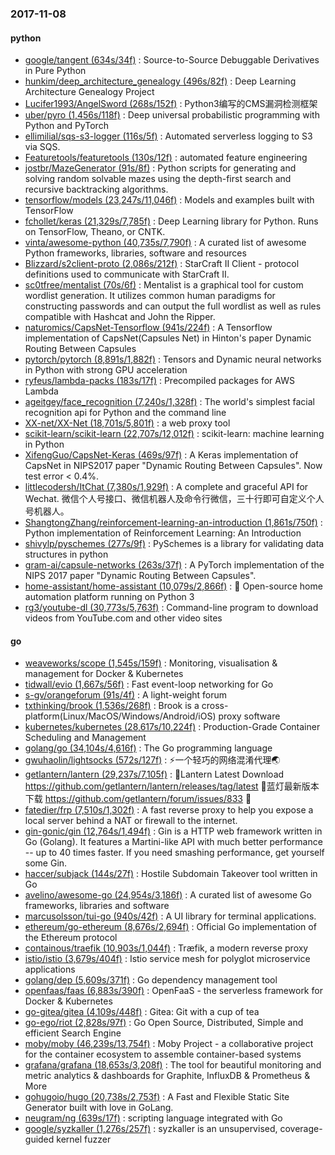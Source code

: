 ### 2017-11-08

#### python
* [google/tangent (634s/34f)](https://github.com/google/tangent) : Source-to-Source Debuggable Derivatives in Pure Python
* [hunkim/deep_architecture_genealogy (496s/82f)](https://github.com/hunkim/deep_architecture_genealogy) : Deep Learning Architecture Genealogy Project
* [Lucifer1993/AngelSword (268s/152f)](https://github.com/Lucifer1993/AngelSword) : Python3编写的CMS漏洞检测框架
* [uber/pyro (1,456s/118f)](https://github.com/uber/pyro) : Deep universal probabilistic programming with Python and PyTorch
* [ellimilial/sqs-s3-logger (116s/5f)](https://github.com/ellimilial/sqs-s3-logger) : Automated serverless logging to S3 via SQS.
* [Featuretools/featuretools (130s/12f)](https://github.com/Featuretools/featuretools) : automated feature engineering
* [jostbr/MazeGenerator (91s/8f)](https://github.com/jostbr/MazeGenerator) : Python scripts for generating and solving random solvable mazes using the depth-first search and recursive backtracking algorithms.
* [tensorflow/models (23,247s/11,046f)](https://github.com/tensorflow/models) : Models and examples built with TensorFlow
* [fchollet/keras (21,329s/7,785f)](https://github.com/fchollet/keras) : Deep Learning library for Python. Runs on TensorFlow, Theano, or CNTK.
* [vinta/awesome-python (40,735s/7,790f)](https://github.com/vinta/awesome-python) : A curated list of awesome Python frameworks, libraries, software and resources
* [Blizzard/s2client-proto (2,086s/212f)](https://github.com/Blizzard/s2client-proto) : StarCraft II Client - protocol definitions used to communicate with StarCraft II.
* [sc0tfree/mentalist (70s/6f)](https://github.com/sc0tfree/mentalist) : Mentalist is a graphical tool for custom wordlist generation. It utilizes common human paradigms for constructing passwords and can output the full wordlist as well as rules compatible with Hashcat and John the Ripper.
* [naturomics/CapsNet-Tensorflow (941s/224f)](https://github.com/naturomics/CapsNet-Tensorflow) : A Tensorflow implementation of CapsNet(Capsules Net) in Hinton's paper Dynamic Routing Between Capsules
* [pytorch/pytorch (8,891s/1,882f)](https://github.com/pytorch/pytorch) : Tensors and Dynamic neural networks in Python with strong GPU acceleration
* [ryfeus/lambda-packs (183s/17f)](https://github.com/ryfeus/lambda-packs) : Precompiled packages for AWS Lambda
* [ageitgey/face_recognition (7,240s/1,328f)](https://github.com/ageitgey/face_recognition) : The world's simplest facial recognition api for Python and the command line
* [XX-net/XX-Net (18,701s/5,801f)](https://github.com/XX-net/XX-Net) : a web proxy tool
* [scikit-learn/scikit-learn (22,707s/12,012f)](https://github.com/scikit-learn/scikit-learn) : scikit-learn: machine learning in Python
* [XifengGuo/CapsNet-Keras (469s/97f)](https://github.com/XifengGuo/CapsNet-Keras) : A Keras implementation of CapsNet in NIPS2017 paper "Dynamic Routing Between Capsules". Now test error < 0.4%.
* [littlecodersh/ItChat (7,380s/1,929f)](https://github.com/littlecodersh/ItChat) : A complete and graceful API for Wechat. 微信个人号接口、微信机器人及命令行微信，三十行即可自定义个人号机器人。
* [ShangtongZhang/reinforcement-learning-an-introduction (1,861s/750f)](https://github.com/ShangtongZhang/reinforcement-learning-an-introduction) : Python implementation of Reinforcement Learning: An Introduction
* [shivylp/pyschemes (277s/9f)](https://github.com/shivylp/pyschemes) : PySchemes is a library for validating data structures in python
* [gram-ai/capsule-networks (263s/37f)](https://github.com/gram-ai/capsule-networks) : A PyTorch implementation of the NIPS 2017 paper "Dynamic Routing Between Capsules".
* [home-assistant/home-assistant (10,079s/2,866f)](https://github.com/home-assistant/home-assistant) : 🏡 Open-source home automation platform running on Python 3
* [rg3/youtube-dl (30,773s/5,763f)](https://github.com/rg3/youtube-dl) : Command-line program to download videos from YouTube.com and other video sites

#### go
* [weaveworks/scope (1,545s/159f)](https://github.com/weaveworks/scope) : Monitoring, visualisation & management for Docker & Kubernetes
* [tidwall/evio (1,667s/56f)](https://github.com/tidwall/evio) : Fast event-loop networking for Go
* [s-gv/orangeforum (91s/4f)](https://github.com/s-gv/orangeforum) : A light-weight forum
* [txthinking/brook (1,536s/268f)](https://github.com/txthinking/brook) : Brook is a cross-platform(Linux/MacOS/Windows/Android/iOS) proxy software
* [kubernetes/kubernetes (28,617s/10,224f)](https://github.com/kubernetes/kubernetes) : Production-Grade Container Scheduling and Management
* [golang/go (34,104s/4,616f)](https://github.com/golang/go) : The Go programming language
* [gwuhaolin/lightsocks (572s/127f)](https://github.com/gwuhaolin/lightsocks) : ⚡️一个轻巧的网络混淆代理🌏
* [getlantern/lantern (29,237s/7,105f)](https://github.com/getlantern/lantern) : 🔴Lantern Latest Download https://github.com/getlantern/lantern/releases/tag/latest 🔴蓝灯最新版本下载 https://github.com/getlantern/forum/issues/833 🔴
* [fatedier/frp (7,510s/1,302f)](https://github.com/fatedier/frp) : A fast reverse proxy to help you expose a local server behind a NAT or firewall to the internet.
* [gin-gonic/gin (12,764s/1,494f)](https://github.com/gin-gonic/gin) : Gin is a HTTP web framework written in Go (Golang). It features a Martini-like API with much better performance -- up to 40 times faster. If you need smashing performance, get yourself some Gin.
* [haccer/subjack (144s/27f)](https://github.com/haccer/subjack) : Hostile Subdomain Takeover tool written in Go
* [avelino/awesome-go (24,954s/3,186f)](https://github.com/avelino/awesome-go) : A curated list of awesome Go frameworks, libraries and software
* [marcusolsson/tui-go (940s/42f)](https://github.com/marcusolsson/tui-go) : A UI library for terminal applications.
* [ethereum/go-ethereum (8,676s/2,694f)](https://github.com/ethereum/go-ethereum) : Official Go implementation of the Ethereum protocol
* [containous/traefik (10,903s/1,044f)](https://github.com/containous/traefik) : Træfik, a modern reverse proxy
* [istio/istio (3,679s/404f)](https://github.com/istio/istio) : Istio service mesh for polyglot microservice applications
* [golang/dep (5,609s/371f)](https://github.com/golang/dep) : Go dependency management tool
* [openfaas/faas (6,883s/390f)](https://github.com/openfaas/faas) : OpenFaaS - the serverless framework for Docker & Kubernetes
* [go-gitea/gitea (4,109s/448f)](https://github.com/go-gitea/gitea) : Gitea: Git with a cup of tea
* [go-ego/riot (2,828s/97f)](https://github.com/go-ego/riot) : Go Open Source, Distributed, Simple and efficient Search Engine
* [moby/moby (46,239s/13,754f)](https://github.com/moby/moby) : Moby Project - a collaborative project for the container ecosystem to assemble container-based systems
* [grafana/grafana (18,653s/3,208f)](https://github.com/grafana/grafana) : The tool for beautiful monitoring and metric analytics & dashboards for Graphite, InfluxDB & Prometheus & More
* [gohugoio/hugo (20,738s/2,753f)](https://github.com/gohugoio/hugo) : A Fast and Flexible Static Site Generator built with love in GoLang.
* [neugram/ng (639s/17f)](https://github.com/neugram/ng) : scripting language integrated with Go
* [google/syzkaller (1,276s/257f)](https://github.com/google/syzkaller) : syzkaller is an unsupervised, coverage-guided kernel fuzzer
